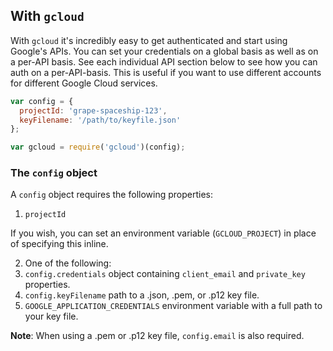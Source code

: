 ## With `gcloud`

With `gcloud` it's incredibly easy to get authenticated and start using Google's APIs. You can set your credentials on a global basis as well as on a per-API basis. See each individual API section below to see how you can auth on a per-API-basis. This is useful if you want to use different accounts for different Google Cloud services.

```js
var config = {
  projectId: 'grape-spaceship-123',
  keyFilename: '/path/to/keyfile.json'
};

var gcloud = require('gcloud')(config);
```

### The `config` object

A `config` object requires the following properties:

1. `projectId`

  If you wish, you can set an environment variable (`GCLOUD_PROJECT`) in place of specifying this inline.

2. One of the following:
  1. `config.credentials` object containing `client_email` and `private_key` properties.
  2. `config.keyFilename` path to a .json, .pem, or .p12 key file.
  3. `GOOGLE_APPLICATION_CREDENTIALS` environment variable with a full path to your key file.

**Note**: When using a .pem or .p12 key file, `config.email` is also required.

[dev-console]: https://console.developers.google.com/project
[gce-how-to]: https://cloud.google.com/compute/docs/authentication#using
